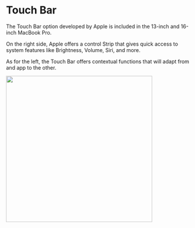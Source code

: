 # Touch Bar

The Touch Bar option developed by Apple is included in the 13-inch and 16-inch MacBook Pro. 

On the right side, Apple offers a control Strip that gives quick access to system features like Brightness, Volume, Siri, and more. 

As for the left, the Touch Bar offers contextual functions that will adapt from and app to the other.  

<img src="https://help.apple.com/assets/5EF110D6680CE23B38350954/5EF110E3680CE23B3835095C/en_US/fe3172dd0e74caeda66879565f2daa46.png" width="400">
